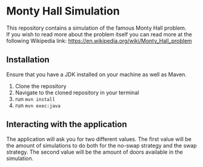 # Monty Hall Simulation
This repository contains a simulation of the famous Monty Hall problem. \
If you wish to read more about the problem itself you can read more at the following Wikipedia link:
https://en.wikipedia.org/wiki/Monty_Hall_problem

## Installation
Ensure that you have a JDK installed on your machine as well as Maven.


1. Clone the repository
2. Navigate to the cloned repository in your terminal
3. run `mvn install`
4. run `mvn exec:java`

## Interacting with the application

The application will ask you for two different values.
The first value will be the amount of simulations to do both for the no-swap strategy and the swap strategy.
The second value will be the amount of doors available in the simulation.